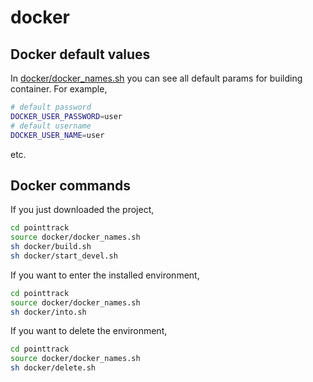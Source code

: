 # docker

## Docker default values

In [docker/docker_names.sh](https://gitlab.com/sdbcs-nio3/itl_mipt/segm_tracking/alg/tracking/pointtrack/-/blob/indexing_fast/docker/docker_names.sh) you can see all default params for building container. For example,

```bash
# default password
DOCKER_USER_PASSWORD=user
# default username
DOCKER_USER_NAME=user
```
etc.

## Docker commands

If you just downloaded the project,

```bash
cd pointtrack
source docker/docker_names.sh
sh docker/build.sh
sh docker/start_devel.sh
```

If you want to enter the installed environment, 

```bash
cd pointtrack
source docker/docker_names.sh
sh docker/into.sh
```
If you want to delete the environment, 

```bash
cd pointtrack
source docker/docker_names.sh
sh docker/delete.sh
```
